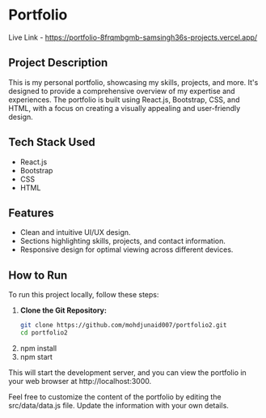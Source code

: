 # Portfolio

Live Link - https://portfolio-8frqmbgmb-samsingh36s-projects.vercel.app/

## Project Description

This is my personal portfolio, showcasing my skills, projects, and more. It's designed to provide a comprehensive overview of my expertise and experiences. The portfolio is built using React.js, Bootstrap, CSS, and HTML, with a focus on creating a visually appealing and user-friendly design.

## Tech Stack Used

- React.js
- Bootstrap
- CSS
- HTML

## Features

- Clean and intuitive UI/UX design.
- Sections highlighting skills, projects, and contact information.
- Responsive design for optimal viewing across different devices.

## How to Run

To run this project locally, follow these steps:

1. **Clone the Git Repository:**
   ```bash
   git clone https://github.com/mohdjunaid007/portfolio2.git
   cd portfolio2
2. npm install
3. npm start

This will start the development server, and you can view the portfolio in your web browser at http://localhost:3000.

Feel free to customize the content of the portfolio by editing the src/data/data.js file. Update the information with your own details.
